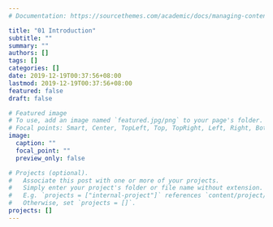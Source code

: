 ```yaml
---
# Documentation: https://sourcethemes.com/academic/docs/managing-content/

title: "01 Introduction"
subtitle: ""
summary: ""
authors: []
tags: []
categories: []
date: 2019-12-19T00:37:56+08:00
lastmod: 2019-12-19T00:37:56+08:00
featured: false
draft: false

# Featured image
# To use, add an image named `featured.jpg/png` to your page's folder.
# Focal points: Smart, Center, TopLeft, Top, TopRight, Left, Right, BottomLeft, Bottom, BottomRight.
image:
  caption: ""
  focal_point: ""
  preview_only: false

# Projects (optional).
#   Associate this post with one or more of your projects.
#   Simply enter your project's folder or file name without extension.
#   E.g. `projects = ["internal-project"]` references `content/project/deep-learning/index.md`.
#   Otherwise, set `projects = []`.
projects: []
---
```

